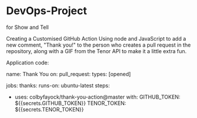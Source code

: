 # DevOps-Project
for Show and Tell

Creating a Customised GitHub Action
Using node and JavaScript to add a new comment, "Thank you!" to the person who creates a pull request in the repository, along with a GIF from the Tenor API to make it a little extra fun.

Application code:

name: Thank You
on:
 pull_request:
 types: [opened]

jobs:
 thanks:
 runs-on: ubuntu-latest
 steps:
 - uses: colbyfayock/thank-you-action@master
  with:
  GITHUB_TOKEN: ${{secrets.GITHUB_TOKEN}}
  TENOR_TOKEN: ${{secrets.TENOR_TOKEN}}
